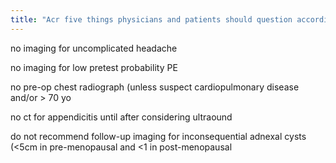 ```yaml
---
title: "Acr five things physicians and patients should question according to choosing wisely"
---
```

no imaging for uncomplicated headache

no imaging for low pretest probability PE

no pre-op chest radiograph (unless suspect cardiopulmonary disease and/or &gt; 70 yo

no ct for appendicitis until after considering ultraound

do not recommend follow-up imaging for inconsequential adnexal cysts (&lt;5cm in pre-menopausal and &lt;1 in post-menopausal

